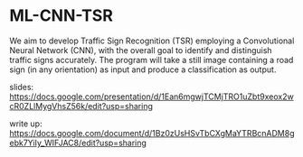# ML-CNN-TSR
We aim to develop Traffic Sign Recognition (TSR) employing a Convolutional Neural Network (CNN), with the overall goal to identify and distinguish traffic signs accurately. The program will take a still image containing a road sign (in any orientation) as input and produce a classification as output.

slides: https://docs.google.com/presentation/d/1Ean6mgwjTCMjTRO1uZbt9xeox2wcR0ZLlMygVhsZ56k/edit?usp=sharing

write up: https://docs.google.com/document/d/1Bz0zUsHSvTbCXgMaYTRBcnADM8gebk7YiIy_WIFJAC8/edit?usp=sharing
